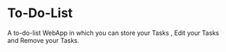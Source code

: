 # To-Do-List
A to-do-list WebApp in which you can store your Tasks , Edit your Tasks and Remove your Tasks. 
